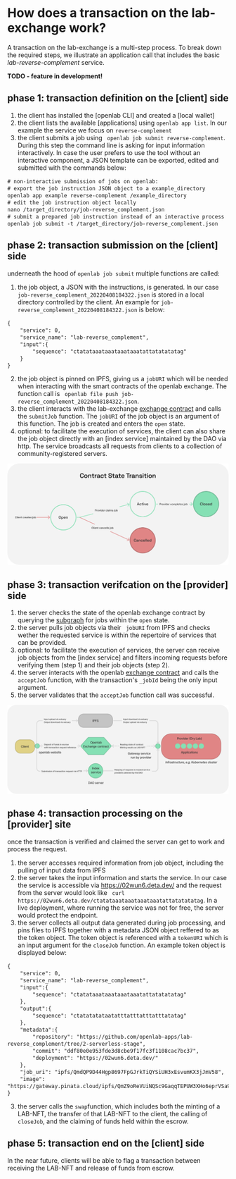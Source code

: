 # How does a transaction on the lab-exchange work? 
A transaction on the lab-exchange is a multi-step process. To break down the required steps, we illustrate an application call that includes the basic *lab-reverse-complement* service. 

**TODO - feature in development!**

## phase 1: transaction definition on the [client] side
1. the client has installed the [openlab CLI] and created a [local wallet]
2. the client lists the available [applications] using ``` openlab app list ```. In our example the service we focus on ```reverse-complement```
3. the client submits a job using ``` openlab job submit reverse-complement```. During this step the command line is asking for input information interactively. In case the user prefers to use the tool without an interactive component, a JSON template can be exported, edited and submitted with the commands below:
```
# non-interactive submission of jobs on openlab:
# export the job instruction JSON object to a example_directory
openlab app example reverse-complement /example_directory
# edit the job instruction object locally
nano /target_directory/job-reverse_complement.json
# submit a prepared job instruction instead of an interactive process
openlab job submit -t /target_directory/job-reverse_complement.json
```


## phase 2: transaction submission on the [client] side
underneath the hood of ```openlab job submit``` multiple functions are called: 
1. the job object, a JSON with the instructions, is generated. In our case ```job-reverse_complement_20220408184322.json``` is stored in a local directory controlled by the client. An example for ```job-reverse_complement_20220408184322.json``` is below: 

````
{
    "service": 0,
    "service_name": "lab-reverse_complement",
    "input":{
        "sequence": "ctatataaataaataaataaatattatatatatag"
    }
}
````

2. the job object is pinned on IPFS, giving us a ```jobURI``` which will be needed when interacting with the smart contracts of the openlab exchange. The function call is ``` openlab file push job-reverse_complement_20220408184322.json```. 
3. the client interacts with the lab-exchange [exchange contract](https://mumbai.polygonscan.com/address/0xfcF2b192c888d411827fDa1884C6FE2438C15Ad0#writeContract) and calls the ```submitJob``` function. The ```jobURI``` of the job object is an argument of this function. The job is created and enters the ```open``` state.
4. optional: to facilitate the execution of services, the client can also share the job object directly with an [index service] maintained by the DAO via http. The service broadcasts all requests from clients to a collection of community-registered servers. 

![openlab_state](https://github.com/labdao/assets/blob/main/openlab_exchange/state_transition.png?raw=true)

## phase 3: transaction verifcation on the [provider] side
1. the server checks the state of the openlab exchange contract by querying the [subgraph](https://thegraph.com/hosted-service/subgraph/tohrnii/openlab-exchange-mumbai-c) for jobs within the ```open``` state.
2. the server pulls job objects via their ``` jobURI``` from IPFS and checks wether the requested service is within the repertoire of services that can be provided.
3. optional: to facilitate the execution of services, the server can receive job objects from the [index service] and filters incoming requests before verifying them (step 1) and their job objects (step 2).
4. the server interacts with the openlab [exchange contract](https://mumbai.polygonscan.com/address/0xfcF2b192c888d411827fDa1884C6FE2438C15Ad0#writeContract) and calls the ```acceptJob``` function, with the transaction's ```_jobId``` being the only input argument.
5. the server validates that the ```acceptJob``` function call was successful. 

![](https://github.com/labdao/assets/blob/main/openlab_exchange/Group%203.png?raw=true)

## phase 4: transaction processing on the [provider] site
once the transaction is verified and claimed the server can get to work and process the request.
1. the server accesses required information from job object, including the pulling of input data from IPFS
2. the server takes the input information and starts the service. In our case the service is accessible via https://02wun6.deta.dev/ and the request from the server would look like ``` curl https://02wun6.deta.dev/ctatataaataaataaataaatattatatatatag```. In a live deployment, where running the service was not for free, the server would protect the endpoint. 
3. the server collects all output data generated during job processing, and pins files to IPFS together with a metadata JSON object reffered to as the token object. The token object is referenced with a ```tokenURI``` which is an input argument for the ```closeJob``` function. An example token object is displayed below: 

````
{
    "service": 0,
    "service_name": "lab-reverse_complement",
    "input":{
        "sequence": "ctatataaataaataaataaatattatatatatag"
    },
    "output":{
        "sequence": "ctatatatataatatttatttatttatttatatag"
    },
    "metadata":{
        "repository": "https://github.com/openlab-apps/lab-reverse_complement/tree/2-serverless-stage",
        "commit": "ddf80e0e953fde3d8cbe9f17fc3f1108cac7bc37",
        "deployment": "https://02wun6.deta.dev/"
    },
    "job_uri": "ipfs/QmdQP9D44Hgp8697FpGJrkTiQYSiUH3xEsvumKX3jJmV58",
    "image": "https://gateway.pinata.cloud/ipfs/QmZ9oReVUiNQSc9GaqqTEPUW3XHo6eprVSa9nqbGNotP8B"
}
````
3. the server calls the ```swap```function, which includes both the minting of a LAB-NFT, the transfer of that LAB-NFT to the client, the calling of ```closeJob```, and the claiming of funds held within the escrow. 

## phase 5: transaction end on the [client] side
In the near future, clients will be able to flag a transaction between receiving the LAB-NFT and release of funds from escrow.
